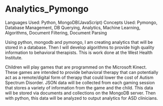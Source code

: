 Analytics_Pymongo
=================
Languages Used: Python, MongoDB(JavaScript)
Concepts Used: Pymongo, Database Management, DB Querying, Analytics, Machine Learning, Algorithms, Document Filtering, Document Parsing


Using python, mongodb and pymongo, I am creating analytics that will be stored in a database. Then I will develop algorithms to provide 
high quality information to behavioral therapists. This is work done at the West Health Institute. 

Children will play games that are programmed on the Microsoft Kinect. These games are intended to provide behavioral therapy that can potentially
act as a remote/digital form of therapy that could lower the cost of Autism Spectrum Disorder. JSON data will be collected from
each gaming session that stores a variety of information from the game and the child. This data will be stored via documents and collections
on the MongoDB server. Then with python, this data will be analyzed to output analytics for ASD clinicians.
